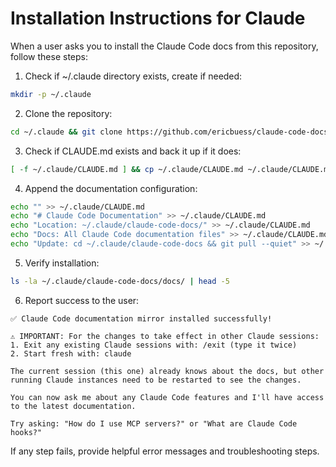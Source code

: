 # Installation Instructions for Claude

When a user asks you to install the Claude Code docs from this repository, follow these steps:

1. Check if ~/.claude directory exists, create if needed:
```bash
mkdir -p ~/.claude
```

2. Clone the repository:
```bash
cd ~/.claude && git clone https://github.com/ericbuess/claude-code-docs.git
```

3. Check if CLAUDE.md exists and back it up if it does:
```bash
[ -f ~/.claude/CLAUDE.md ] && cp ~/.claude/CLAUDE.md ~/.claude/CLAUDE.md.backup
```

4. Append the documentation configuration:
```bash
echo "" >> ~/.claude/CLAUDE.md
echo "# Claude Code Documentation" >> ~/.claude/CLAUDE.md
echo "Location: ~/.claude/claude-code-docs/" >> ~/.claude/CLAUDE.md
echo "Docs: All Claude Code documentation files" >> ~/.claude/CLAUDE.md
echo "Update: cd ~/.claude/claude-code-docs && git pull --quiet" >> ~/.claude/CLAUDE.md
```

5. Verify installation:
```bash
ls -la ~/.claude/claude-code-docs/docs/ | head -5
```

6. Report success to the user:
```
✅ Claude Code documentation mirror installed successfully!

⚠️ IMPORTANT: For the changes to take effect in other Claude sessions:
1. Exit any existing Claude sessions with: /exit (type it twice)
2. Start fresh with: claude

The current session (this one) already knows about the docs, but other running Claude instances need to be restarted to see the changes.

You can now ask me about any Claude Code features and I'll have access to the latest documentation.

Try asking: "How do I use MCP servers?" or "What are Claude Code hooks?"
```

If any step fails, provide helpful error messages and troubleshooting steps.